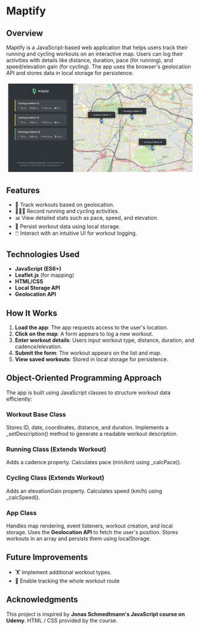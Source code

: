 # Maptify

## Overview

Maptify is a JavaScript-based web application that helps users track their running and cycling workouts on an interactive map. Users can log their activities with details like distance, duration, pace (for running), and speed/elevation gain (for cycling). The app uses the browser's geolocation API and stores data in local storage for persistence.

![Main Screen](maptify-screenshot.png)

## Features

- 📍 Track workouts based on geolocation.
- 🏃‍♂️🚴 Record running and cycling activities.
- 📊 View detailed stats such as pace, speed, and elevation.
- 💾 Persist workout data using local storage.
- 🖱️ Interact with an intuitive UI for workout logging.

## Technologies Used

- **JavaScript (ES6+)**
- **Leaflet.js** (for mapping)
- **HTML/CSS**
- **Local Storage API**
- **Geolocation API**

## How It Works

1. **Load the app**: The app requests access to the user's location.
2. **Click on the map**: A form appears to log a new workout.
3. **Enter workout details**: Users input workout type, distance, duration, and cadence/elevation.
4. **Submit the form**: The workout appears on the list and map.
5. **View saved workouts**: Stored in local storage for persistence.

## Object-Oriented Programming Approach

The app is built using JavaScript classes to structure workout data efficiently:

### Workout Base Class

Stores ID, date, coordinates, distance, and duration.
Implements a \_setDescription() method to generate a readable workout description.

### Running Class (Extends Workout)

Adds a cadence property.
Calculates pace (min/km) using \_calcPace().

### Cycling Class (Extends Workout)

Adds an elevationGain property.
Calculates speed (km/h) using \_calcSpeed().

### App Class

Handles map rendering, event listeners, workout creation, and local storage.
Uses the **Geolocation API** to fetch the user's position.
Stores workouts in an array and persists them using localStorage.

## Future Improvements

- 🏋️ Implement additional workout types.
- 📂 Enable tracking the whole workout route

## Acknowledgments

This project is inspired by **Jonas Schmedtmann's JavaScript course on Udemy**. HTML / CSS provided by the course.
